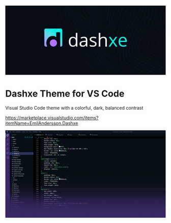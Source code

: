 ![Dashxe](logo-pres-2.jpg)

# Dashxe Theme for VS Code
Visual Studio Code theme with a colorful, dark, balanced contrast

https://marketplace.visualstudio.com/items?itemName=EmilAndersson.Dashxe

![Dashxe Theme](1.png)
